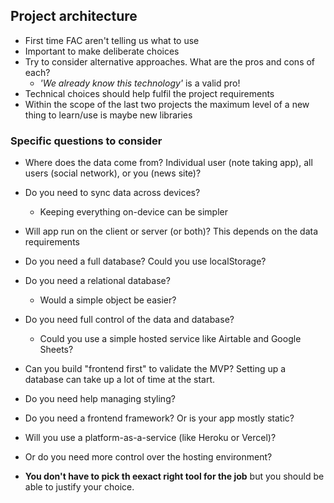 ## Project architecture

- First time FAC aren't telling us what to use
- Important to make deliberate choices
- Try to consider alternative approaches. What are the pros and cons of each?
  - _'We already know this technology'_ is a valid pro!
- Technical choices should help fulfil the project requirements
- Within the scope of the last two projects the maximum level of a new thing to learn/use is maybe new libraries

### Specific questions to consider

- Where does the data come from? Individual user (note taking app), all users (social network), or you (news site)?
- Do you need to sync data across devices?
  - Keeping everything on-device can be simpler
- Will app run on the client or server (or both)? This depends on the data requirements
- Do you need a full database? Could you use localStorage?
- Do you need a relational database?
  - Would a simple object be easier?
- Do you need full control of the data and database?
  - Could you use a simple hosted service like Airtable and Google Sheets?
- Can you build "frontend first" to validate the MVP? Setting up a database can take up a lot of time at the start.
- Do you need help managing styling?
- Do you need a frontend framework? Or is your app mostly static?
- Will you use a platform-as-a-service (like Heroku or Vercel)?
- Or do you need more control over the hosting environment?

- **You don't have to pick th eexact right tool for the job** but you should be able to justify your choice.

